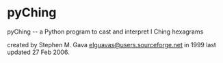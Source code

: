 # pyChing
pyChing -- a Python program to cast and interpret I Ching hexagrams

created by Stephen M. Gava <elguavas@users.sourceforge.net> in 1999
last updated 27 Feb 2006.
